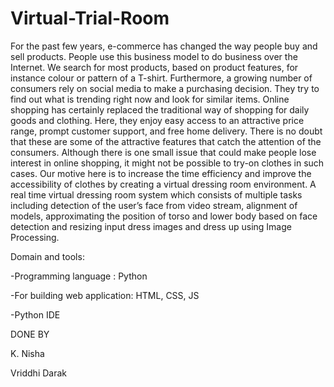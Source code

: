 # Virtual-Trial-Room


For the past few years, e-commerce has changed the way people buy and sell products. People use this business model to do business over the Internet. We search for most products, based on product features, for instance colour or pattern of a T-shirt. Furthermore, a growing number of consumers rely on social media to make a purchasing decision. They try to find out what is trending right now and look for similar items. Online shopping has certainly replaced the traditional way of shopping for daily goods and clothing. Here, they enjoy easy access to an attractive price range, prompt customer support, and free home delivery. There is no doubt that these are some of the attractive features that catch the attention of the consumers. Although there is one small issue that could make people lose interest in online shopping, it might not be possible to try-on clothes in such cases. Our motive here is to increase the time efficiency and improve the accessibility of clothes by creating a virtual dressing room environment. A real time virtual dressing room system which consists of multiple tasks including detection of the user’s face from video stream, alignment of models, approximating the position of torso and lower body based on face detection and resizing input dress images and dress up using Image Processing.

Domain and tools:

-Programming language : Python

-For building web application:  HTML, CSS, JS

-Python IDE 

DONE BY

K. Nisha

Vriddhi Darak
